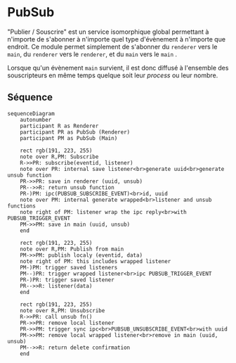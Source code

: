 # PubSub

"Publier / Souscrire" est un service isomorphique global permettant à n'importe de s'abonner à n'importe quel type d'évènement à n'importe que endroit. Ce module permet simplement de s'abonner du `renderer` vers le `main`, du `renderer` vers le `renderer`, et du `main` vers le `main` .

Lorsque qu'un évènement `main` survient, il est donc diffusé à l'ensemble des souscripteurs en même temps quelque soit leur *process* ou leur nombre.

## Séquence
```mermaid
sequenceDiagram
    autonumber
    participant R as Renderer
    participant PR as PubSub (Renderer)
    participant PM as PubSub (Main)
    
    rect rgb(191, 223, 255)
    note over R,PM: Subscribe
    R->>PR: subscribe(eventid, listener)
    note over PR: internal save listener<br>generate uuid<br>generate unsub function
    PR->>PR: save in renderer (uuid, unsub)
    PR-->>R: return unsub function
    PR-)PM: ipc(PUBSUB_SUBSCRIBE_EVENT)<br>id, uuid
    note over PM: internal generate wrapped<br>listener and unsub functions
    note right of PM: listener wrap the ipc reply<br>with PUBSUB_TRIGGER_EVENT
    PM->>PM: save in main (uuid, unsub)
    end

    rect rgb(191, 223, 255)
    note over R,PM: Publish from main
    PM->>PM: publish localy (eventid, data)
    note right of PM: this includes wrapped listener
    PM-)PM: trigger saved listeners
    PM--)PR: trigger wrapped listener<br>ipc PUBSUB_TRIGGER_EVENT
    PR-)PR: trigger saved listener
    PR-->>R: listener(data)
    end

    rect rgb(191, 223, 255)
    note over R,PM: Unsubscribe
    R->>PR: call unsub fn()
    PR->>PR: remove local listener
    PR->>PM: trigger sync ipc<br>PUBSUB_UNSUBSCRIBE_EVENT<br>with uuid
    PM->>PM: remove local wrapped listener<br>remove in main (uuid, unsub)
    PM-->>R: return delete confirmation
    end
    
```

